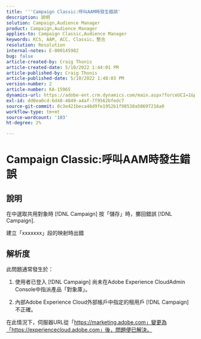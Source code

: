 ```yaml
---
title: '''Campaign Classic:呼叫AAM時發生錯誤'
description: 說明
solution: Campaign,Audience Manager
product: Campaign,Audience Manager
applies-to: Campaign Classic,Audience Manager
keywords: KCS, AAM, ACC, Classic，整合
resolution: Resolution
internal-notes: E-000145982
bug: false
article-created-by: Craig Thonis
article-created-date: 5/10/2022 1:44:01 PM
article-published-by: Craig Thonis
article-published-date: 5/10/2022 1:48:03 PM
version-number: 2
article-number: KA-15965
dynamics-url: https://adobe-ent.crm.dynamics.com/main.aspx?forceUCI=1&pagetype=entityrecord&etn=knowledgearticle&id=026b133e-67d0-ec11-a7b5-00224809ccc2
exl-id: dd0ea0cd-6d48-4849-a4af-7f9562bfedc7
source-git-commit: 0c3e421beca46d9fe1952b1f98538a50697216a0
workflow-type: tm+mt
source-wordcount: '103'
ht-degree: 2%

---
```


# Campaign Classic:呼叫AAM時發生錯誤

## 說明


在中選取共用對象時 [!DNL Campaign] 按「儲存」時，擲回錯誤 [!DNL Campaign].

建立「xxxxxxx」段的映射時出錯


## 解析度


此問題通常發生於：

1. 使用者已登入 [!DNL Campaign] 尚未在Adobe Experience CloudAdmin Console中指派產品「對象庫」。

2. 內部Adobe Experience Cloud外部帳戶中指定的租用戶 [!DNL Campaign] 不正確。

在此情況下，伺服器URL從「https://marketing.adobe.com」變更為「https://experiencecloud.adobe.com」後，問題便已解決。
